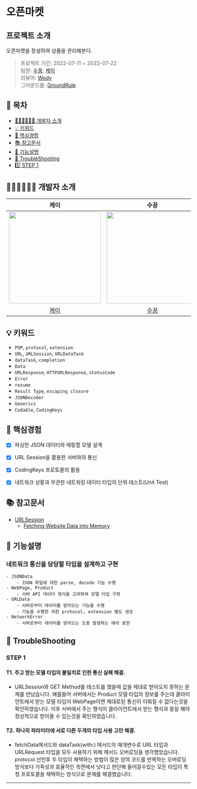 # 오픈마켓

## 프로젝트 소개
오픈마켓을 창설하여 상품을 관리해본다.

> 프로젝트 기간: 2022-07-11 ~ 2022-07-22</br>
> 팀원: [수꿍](https://github.com/Jeon-Minsu), [케이](https://github.com/KayAhnDS) </br>
리뷰어: [Wody](https://github.com/Wody95)</br>
그라운드롤: [GroundRule](https://github.com/Jeon-Minsu/ios-open-market/blob/STEP01/Docs/GroundRule.md)

## 📑 목차

- [🧑🏻‍💻🧑🏻‍💻 개발자 소개](#개발자-소개)
- [💡 키워드](#키워드)
- [🤔 핵심경험](#핵심경험)
- [📚 참고문서](#참고문서)
- [📝 기능설명](#기능설명)
- [🚀 TroubleShooting](#TroubleShooting)
- [1️⃣ STEP 1](https://github.com/Jeon-Minsu/ios-bank-manager/tree/step01/Docs/Step01.md)


## 🧑🏻‍💻🧑🏻‍💻 개발자 소개

|케이|수꿍|
|:---:|:---:|
|<image src = "https://user-images.githubusercontent.com/99063327/178641788-995112c1-924a-4768-b46b-c9bf3a04a994.jpeg" width="250" height="250">| <image src = "https://i.imgur.com/6HkYdmp.png" width="250" height="250">
|[케이](https://github.com/KayAhnDS)|[수꿍](https://github.com/Jeon-Minsu)|

## 💡 키워드

- `POP`, `protocol`, `extension`
- `URL`, `URLSession`, `URLDataTask`
- `dataTask`, `completion` 
- `Data`
- `URLResponse`, `HTTPURLResponse`, `statusCode`
- `Error`
- `resume`
- `Result Type`, `escaping closure`
- `JSONDecoder`
- `Generics`
- `Codable`, `CodingKeys`

## 🤔 핵심경험
    
- [x] 파싱한 JSON 데이터와 매핑할 모델 설계
- [x] URL Session을 활용한 서버와의 통신
- [x] CodingKeys 프로토콜의 활용
- [x] 네트워크 상황과 무관한 네트워킹 데이터 타입의 단위 테스트(Unit Test)


## 📚 참고문서

- [URLSession](https://developer.apple.com/documentation/foundation/urlsession)
    - [Fetching Website Data into Memory](https://developer.apple.com/documentation/foundation/url_loading_system/fetching_website_data_into_memory)
    
## 📝 기능설명
    
### 네트워크 통신을 담당할 타입을 설계하고 구현
    - JSONData
        - JSON 파일에 대한 parse, decode 기능 수행
    - WebPage, Product
        - 서버 API 데이터 형식을 고려하여 모델 타입 구현
    - URLData
        - 서버로부터 데이터를 받아오는 기능을 수행
        - 기능을 수행한 위한 protocol, extension 별도 생성
    - NetworkError
        - 서버로부터 데이터를 받아오는 도중 발생하는 에러 표현


## 🚀 TroubleShooting
    
### STEP 1

#### T1. 주고 받는 모델 타입의 불일치로 인한 통신 실패 해결.
- URLSession와 GET Method를 테스트를 했을때 값을 제대로 받아오지 못하는 문제를 만났습니다. 예를들어 서버에서는 Product 모델 타입의 정보를 주는데 클라이언트에서 받는 모델 타입이 WebPage이면 제대로된 통신이 이뤄질 수 없다는것을 확인하였습니다. 이후 서버에서 주는 형식이 클라이언트에서 받는 형식과 동일 해야 정상적으로 받아올 수 있는것을 확인하였습니다. 

    
#### T2. 하나의 파라미터에 서로 다른 두개의 타입 사용 고민 해결.
- fetchData메서드와 dataTask(with:) 메서드의 매개변수로 URL 타입과 URLRequest 타입을 모두 사용하기 위해 메서드 오버로딩을 생각했었습니다. protocol 선언후 두 타입이 채택하는 방법이 많은 양의 코드를 반복하는 오버로딩 방식보다 가독성과 효율적인 측면에서 낫다고 판단해 들어갈수있는 모든 타입이 특정 프로토콜을 채택하는 방식으로 문제를 해결했습니다.
--- 
